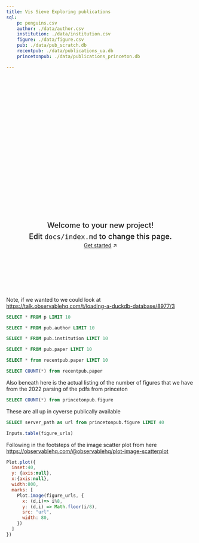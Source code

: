 ```yaml
---
title: Vis Sieve Exploring publications
sql:
    p: penguins.csv
    author: ./data/author.csv
    institution: ./data/institution.csv
    figure: ./data/figure.csv
    pub: ./data/pub_scratch.db
    recentpub: ./data/publications_ua.db
    princetonpub: ./data/publications_princeton.db

---
```



<style>

.hero {
  display: flex;
  flex-direction: column;
  align-items: center;
  font-family: var(--sans-serif);
  margin: 4rem 0 8rem;
  text-wrap: balance;
  text-align: center;
}

.hero h1 {
  margin: 2rem 0;
  max-width: none;
  font-size: 14vw;
  font-weight: 900;
  line-height: 1;
  background: linear-gradient(30deg, var(--theme-foreground-focus), currentColor);
  -webkit-background-clip: text;
  -webkit-text-fill-color: transparent;
  background-clip: text;
}

.hero h2 {
  margin: 0;
  max-width: 34em;
  font-size: 20px;
  font-style: initial;
  font-weight: 500;
  line-height: 1.5;
  color: var(--theme-foreground-muted);
}

@media (min-width: 640px) {
  .hero h1 {
    font-size: 90px;
  }
}

</style>
<div class="hero">
  <h1>Hello, Visualization Explorers</h1>
  <h2>Welcome to your new project! Edit&nbsp;<code style="font-size: 90%;">docs/index.md</code> to change this page.</h2>
  <a href="https://observablehq.com/framework/getting-started">Get started<span style="display: inline-block; margin-left: 0.25rem;">↗︎</span></a>
</div>

Note, if we wanted to we could look at https://talk.observablehq.com/t/loading-a-duckdb-database/8977/3


```sql
SELECT * FROM p LIMIT 10
```



```sql
SELECT * FROM pub.author LIMIT 10
```



```sql
SELECT * FROM pub.institution LIMIT 10
```



```sql
SELECT * FROM pub.paper LIMIT 10
```

```sql
SELECT * from recentpub.paper LIMIT 10
```

```sql
SELECT COUNT(*) from recentpub.paper
```


Also beneath here is the actual listing of the number of figures that we have from the 2022 parsing of the pdfs from princeton
```sql
SELECT COUNT(*) from princetonpub.figure
```
These are all up in cyverse publically available
```sql id=figure_urls
SELECT server_path as url from princetonpub.figure LIMIT 40
```

```js
Inputs.table(figure_urls)
```

Following in the footsteps of the image scatter plot from here https://observablehq.com/@observablehq/plot-image-scatterplot

```js
Plot.plot({
  inset:40,
  y: {axis:null},
  x:{axis:null},
  width:800,
  marks: [
    Plot.image(figure_urls, {
      x: (d,i)=> i%8,
      y: (d,i) => Math.floor(i/8),
      src: "url",
      width: 80,
    })
  ]
})

```
